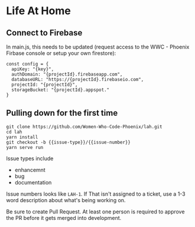 # Life At Home

## Connect to Firebase
In main.js, this needs to be updated (request access to the WWC - Phoenix Firbase console or setup your own firestore):

```
const config = {
  apiKey: "{key}",
  authDomain: "{projectId}.firebaseapp.com",
  databaseURL: "https://{projectId}.firebaseio.com",
  projectId: "{projectId}",
  storageBucket: "{projectId}.appspot."
}
```

## Pulling down for the first time
```
git clone https://github.com/Women-Who-Code-Phoenix/lah.git
cd lah
yarn install
git checkout -b {{issue-type}}/{{issue-number}}
yarn serve run
```

Issue types include
- enhancemnt
- bug
- documentation

Issue numbers looks like `LAH-1`. If That isn't assigned to a ticket, use a 1-3 word description about what's being working on.

Be sure to create Pull Request. At least one person is required to approve the PR before it gets merged into development.
